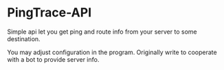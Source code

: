 # PingTrace-API
Simple api let you get ping and route info from your server to some destination.

You may adjust configuration in the program.
Originally write to cooperate with a bot to provide server info.
